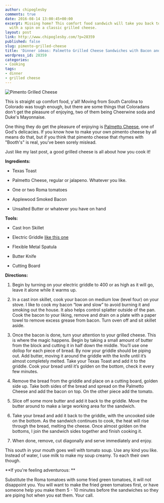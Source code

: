 ```yaml
---
author: chipoglesby
comments: true
date: 2016-08-14 13:00:45+00:00
excerpt: Missing home? This comfort food sandwich will take you back to your childhood
  with a spin on a classic grilled cheese.
layout: post
link: http://www.chipoglesby.com/?p=28359
published: false
slug: pimento-grilled-cheese
title: 'Dinner ideas: Palmetto Grilled Cheese Sandwiches with Bacon and Tomato'
wordpress_id: 28359
categories:
- Cooking
tags:
- dinner
- grilled cheese
---
```


![Pimento Grilled Cheese](http://www.chipoglesby.com/wp-content/uploads/2016/08/grillecheese-1024x576.jpg)

This is straight up comfort food, y'all! Moving from South Carolina to Colorado was tough enough, but there are some things that Coloradans don't get the pleasure of enjoying, two of them being Cheerwine soda and Duke's Mayonnaise.

One thing they do get the pleasure of enjoying is [Palmetto Cheese](http://www.pimentocheese.com/), one of God's delicacies. If you know how to make your own pimento cheese by all means do that, but if you think that pimento cheese that rhymes with "Booth's" is real, you've been sorely mislead.

Just like my last post, a good grilled cheese is all about how you cook it!

**Ingredients:**



 	
  * Texas Toast

 	
  * Palmetto Cheese, regular or jalapeno. Whatever you like.

 	
  * One or two Roma tomatoes

 	
  * Applewood Smoked Bacon

 	
  * Unsalted Butter or whatever you have on hand


**Tools:**



 	
  * Cast Iron Skillet

 	
  * Electric Griddle [like this one](http://www1.macys.com/shop/product/presto-07030-griddle-jumbo-cool-touch?ID=136866)

 	
  * Flexible Metal Spatula

 	
  * Butter Knife

 	
  * Cutting Board


**Directions:**



 	
  1. Begin by turning on your electric griddle to 400 or as high as it will go, leave it alone while it warms up.

 	
  2. In a cast iron skillet, cook your bacon on medium low (level four) on your stove. I like to cook my bacon “low and slow” to avoid burning it and smoking out the house. It also helps control splatter outside of the pan. Cook the bacon to your liking, remove and drain on a plate with a paper towel to remove excess grease from bacon. Turn oven off and sit skillet aside.

 	
  3. Once the bacon is done, turn your attention to your grilled cheese. This is where the magic happens. Begin by taking a small amount of butter from the block and cutting it in half down the middle. You’ll use one dollop for each piece of bread. By now your griddle should be piping out. Add butter, moving it around the griddle with the knife until it’s almost completely melted. Take your Texas Toast and add it to the griddle. Cook your bread until it’s golden on the bottom, check it every few minutes.

 	
  4. Remove the bread from the griddle and place on a cutting board, golden side up. Take both sides of the bread and spread on the Palmetto Cheese and add the bacon on top. On the other piece add the tomato.

 	
  5. Slice off some more butter and add it back to the griddle. Move the butter around to make a large working area for the sandwich.

 	
  6. Take your bread and add it back to the griddle, with the uncooked side on the bottom. As the sandwich continues to cook, the heat will rise through the bread, melting the cheese. Once almost golden on the bottoms, I join the sandwich sides together and finish cooking it.

 	
  7. When done, remove, cut diagonally and serve immediately and enjoy.


This south in your mouth goes well with tomato soup. Use any kind you like. Instead of water, I use milk to make my soup creamy. To each their own though.

**If you're feeling adventurous: **

Substitute the Roma tomatoes with some fried green tomatoes, it will not disappoint you. You will want to make the fried green tomatoes first, or have someone help you make them 5 - 10 minutes before the sandwiches so they are piping hot when you eat them. Your call.
